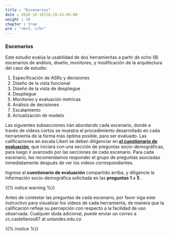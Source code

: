 ```yaml
---
title : "Escenarios"
date : 2020-10-10T18:28:43-05:00
weight : 30
chapter : true
pre : "<b>3. </b>"
---
```


### Escenarios

Este estudio evalúa la usabilidad de dos herramientas a partir de ocho (8) escenarios de análisis, diseño, monitoreo, y modificación de la arquitectura del caso de estudio:

1. Especificación de ASRs y decisiones
2. Diseño de la vista funcional
3. Diseño de la vista de despliegue
4. Despliegue
5. Monitoreo y evaluación metricas
6. Análisis de decisiones
7. Escalamiento
8. Actualización de modelo

Las siguientes subsecciones irán abordando cada escenario, donde a través de videos cortos se muestra el procedimiento desarrollado en cada herramienta de la forma más óptima posible, para ser evaluado. Las calificaciones en escala Likert se deben diligenciar en **[el cuestionario de evaluación](https://docs.google.com/forms/d/e/1FAIpQLSdUWCtUQ2IYYCFIgUy4hCRRNoj1_rfeKvl5V6FK-ebpPvoDHg/formResponse)**, que iniciará con una sección de preguntas socio-demográficas, para luego ir avanzado por las secciones de cada escenario. Para cada escenario, les recomendamos responder el grupo de preguntas asociadas inmediatamente después de ver los videos correspondientes.

Ingrese al **cuestionario de evaluación** compartido arriba, y diligencie la información socio-demográfica solicitada en las **preguntas 1** a **5** .

{{% notice warning %}}
<p style='text-align: left;'>
Antes de contestar las preguntas de cada escenario, por favor siga este instructivo para visualizar los videos de cada herramienta, de manera que la calificación refleje su percepción con respecto a la facilidad de uso observada. Cualquier duda adicional, puede enviar un correo a cc.castellanos87 at uniandes.edu.co </p>
{{% /notice %}}
